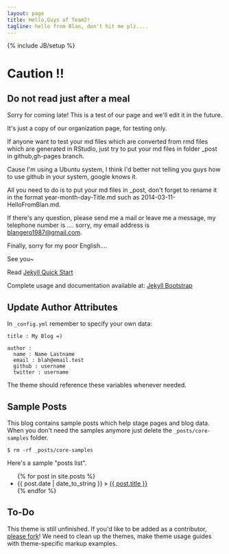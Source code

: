 ```yaml
---
layout: page
title: Hello,Guys of Team2!
tagline: hello from Blan, don't hit me plz.... 
---
```

{% include JB/setup %}
# Caution !! #

## Do not read just after a meal ##


Sorry for coming late!
This is a test of our page and we'll edit it in the future.

It's just a copy of our organization page, for testing only.


If anyone want to test your md files which are converted from rmd files which are generated in RStudio, just try to put your md files in folder _post in github,gh-pages branch.

Cause I'm using a Ubuntu system, I think I'd better not telling you guys how to use github in your system,  google knows it.

All you need to do is to put your md files in _post, don't forget to rename it in the format year-month-day-Title.md such as 2014-03-11-HelloFromBlan.md.

If there's any question, please send me a mail or leave me a message, my telephone number is .... sorry, my email address is blangero1987@gmail.com.

Finally, sorry for my poor English....

See you~


Read [Jekyll Quick Start](http://jekyllbootstrap.com/usage/jekyll-quick-start.html)

Complete usage and documentation available at: [Jekyll Bootstrap](http://jekyllbootstrap.com)

## Update Author Attributes

In `_config.yml` remember to specify your own data:
    
    title : My Blog =)
    
    author :
      name : Name Lastname
      email : blah@email.test
      github : username
      twitter : username

The theme should reference these variables whenever needed.
    
## Sample Posts

This blog contains sample posts which help stage pages and blog data.
When you don't need the samples anymore just delete the `_posts/core-samples` folder.

    $ rm -rf _posts/core-samples

Here's a sample "posts list".

<ul class="posts">
  {% for post in site.posts %}
    <li><span>{{ post.date | date_to_string }}</span> &raquo; <a href="{{ BASE_PATH }}{{ post.url }}">{{ post.title }}</a></li>
  {% endfor %}
</ul>

## To-Do

This theme is still unfinished. If you'd like to be added as a contributor, [please fork](http://github.com/plusjade/jekyll-bootstrap)!
We need to clean up the themes, make theme usage guides with theme-specific markup examples.



